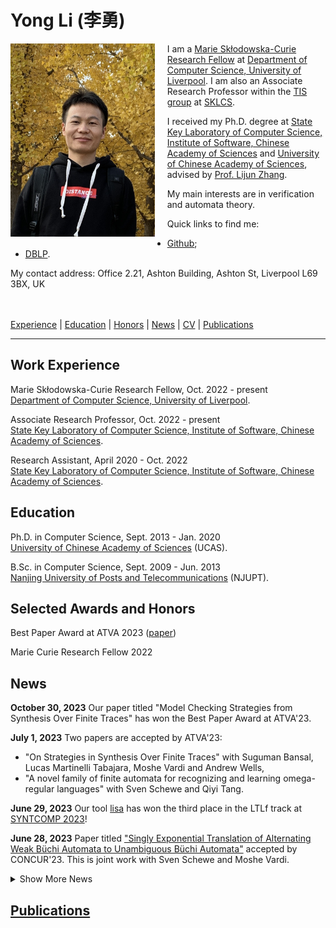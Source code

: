 # Yong Li (李勇)

<div style="float:left; padding-right:20px;">
    <img src="./img/pic.jpg" alt="liyong" width="230.7" height="309.3">
</div>


I am a <a href="https://marie-sklodowska-curie-actions.ec.europa.eu/">Marie Skłodowska-Curie Research Fellow</a> at <a href="https://www.liverpool.ac.uk/computer-science/">Department of Computer Science, University of Liverpool</a>.
I am also an Associate Research Professor within the <a href="https://tis.ios.ac.cn/">TIS group</a> at <a href="http://lcs.ios.ac.cn/"> SKLCS</a>.  

I received my Ph.D. degree at <a href="http://lcs.ios.ac.cn/">State Key Laboratory of Computer Science, Institute of Software, Chinese Academy of Sciences</a> and <a href="https://english.ucas.ac.cn">University of Chinese Academy of Sciences</a>, advised by <a href="https://iscasmc.ios.ac.cn/?page_id=148">Prof. Lijun Zhang</a>.

My main interests are in verification and automata theory.

Quick links to find me:
+ <a href="https://github.com/liyong31">Github</a>;
+ <a href="https://dblp.org/pid/93/2334-31.html">DBLP</a>.

<p>My contact address: Office 2.21, Ashton Building, Ashton St, Liverpool L69 3BX, UK</p>

<br><br>
[Experience](#work-experience) | [Education](#education)
| [Honors](#selected-awards-and-honors)  | [News](#news) | [CV](./pdf/cv.pdf) | [Publications](#publications) 

---
## Work Experience

Marie Skłodowska-Curie Research Fellow, Oct. 2022 - present <br/>
<a href="https://www.liverpool.ac.uk/computer-science/">Department of Computer Science, University of Liverpool</a>.

Associate Research Professor, Oct. 2022 - present <br/>
<a href="http://lcs.ios.ac.cn/">State Key Laboratory of Computer Science, Institute of Software, Chinese Academy of Sciences</a>.

Research Assistant, April 2020 - Oct. 2022 <br/>
<a href="http://lcs.ios.ac.cn/">State Key Laboratory of Computer Science, Institute of Software, Chinese Academy of Sciences</a>.


## Education

Ph.D. in Computer Science, Sept. 2013 - Jan. 2020 <br/>
<a href="https://english.ucas.ac.cn">University of Chinese Academy of Sciences</a> (UCAS).

B.Sc. in Computer Science, Sept. 2009 - Jun. 2013 <br/>
<a href="http://www.njupt.edu.cn/en/">Nanjing University of Posts and Telecommunications</a> (NJUPT).


## Selected Awards and Honors
<!-- Your honors content goes here -->
Best Paper Award at ATVA 2023 ([paper](./pdf/ATVA2023a.pdf))

Marie Curie Research Fellow 2022





## News
<!-- Your news content goes here -->
<!-- First 5 news items -->

**October 30, 2023**
Our paper titled "Model Checking Strategies from Synthesis Over Finite Traces" has won the Best Paper Award at ATVA'23.

**July 1, 2023**
Two papers are accepted by ATVA'23:
* "On Strategies in Synthesis Over Finite Traces" with Suguman Bansal, Lucas Martinelli Tabajara, Moshe Vardi and Andrew Wells,
* "A novel family of finite automata for recognizing and learning omega-regular languages" with Sven Schewe and Qiyi Tang.


**June 29, 2023**
Our tool [lisa](https://github.com/liyong31/lisa) has won the third place in the LTLf track at [SYNTCOMP 2023](http://www.syntcomp.org/)!

**June 28, 2023**
Paper titled ["Singly Exponential Translation of Alternating Weak Büchi Automata to Unambiguous Büchi Automata"](https://arxiv.org/pdf/2305.09966.pdf) accepted by CONCUR'23.
This is joint work with Sven Schewe and Moshe Vardi.


<details>
  <summary>Show More News</summary>

  <!-- Remaining news items -->
  <p><strong>December 23, 2022</strong><br>
  Paper titled "Modular Mix-and-Match Complementation of Büchi automata" accepted by TACAS'23.<br>
  This is joint work with Vojtěch Havlena, Ondřej Lengál, Barbora Šmahlíková, and Andrea Turrini.</p>

  <p><strong>September 6, 2022</strong><br>
  Paper titled "Compositional Safety LTL Synthesis" accepted by VSTTE'22.<br>
  This is joint work with Suguman Bansal, Giuseppe De Giacomo, Antonio Di Stasio, Moshe Y. Vardi, and Shufang Zhu.</p>

  <p><strong>August 1, 2022</strong><br>
  Excited to present joint work with Moshe on Büchi determinization at <a href="https://vardifest.github.io/">VardiFest</a> to celebrate the pioneering role of Moshe Vardi in many fields.<br>
  My slide deck is available <a href="./pdf/VardiFest-talk.pdf">here</a>.</p>

  <p><strong>July 8, 2022</strong><br>
  Paper titled "Synthesizing Ranking Functions for Loop Programs via SVM" accepted by Theoretical Computer Science Journal.<br>
  <a href="./pdf/Henzinger-60.pdf">This work</a> extends our ICFEM'19 paper by utilizing SVM to learn multiphase ranking functions.</p>

  <p><strong>June 6, 2022</strong><br>
  Check out our invited <a href="./pdf/Henzinger-60.pdf">paper</a> on Büchi complementation to Thomas Henzinger Festschrift - Conference celebrating his 60th birthday.</p>

  <p><strong>June 4, 2022</strong><br>
  Submission to CAV-AE 2022 awarded <a href="https://doi.org/10.5281/zenodo.6558928">Available</a> and Reusable badges.</p>

  <p><strong>May 1, 2022</strong><br>
  Paper titled "Divide-and-Conquer Determinization of Büchi Automata based on SCC Decomposition" accepted to CAV 2022. This is joint work with Andrea Turrini, Weizhi Feng, Moshe Vardi, and Lijun Zhang.</p>

  <!-- Add more news items as needed -->
</details>



<!-- ## [CV](./pdf/cv.pdf) -->
## [Publications](./publications.md)
<!-- Your publications content goes here -->




